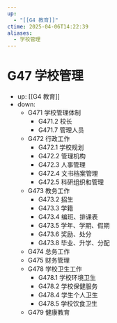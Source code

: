 ```yaml
---
up:
  - "[[G4 教育]]"
ctime: 2025-04-06T14:22:39
aliases:
  - 学校管理
---
```


# G47 学校管理

- up: [[G4 教育]]
- down:	
	- G471 学校管理体制
		- G471.2 校长
		- G471.7 管理人员
	- G472 行政工作
		- G472.1 学校规划
		- G472.2 管理机构
		- G472.3 人事管理
		- G472.4 文书档案管理
		- G472.5 科研组织和管理
	- G473 教务工作
		- G473.2 招生
		- G473.3 学籍
		- G473.4 编班、排课表
		- G473.5 学年、学期、假期
		- G473.6 奖励、处分
		- G473.8 毕业、升学、分配
	- G474 总务工作
	- G475 财务管理
	- G478 学校卫生工作
		- G478.1 学校环境卫生
		- G478.2 学校保健服务
		- G478.4 学生个人卫生
		- G478.5 学校饮食卫生
	- G479 健康教育
	
